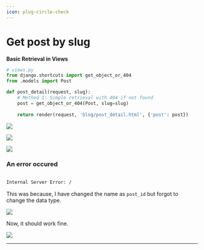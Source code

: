```yaml
---
icon: plug-circle-check
---
```


# Get post by slug

**Basic Retrieval in Views**

```python
# views.py
from django.shortcuts import get_object_or_404
from .models import Post

def post_detail(request, slug):
    # Method 1: Simple retrieval with 404 if not found
    post = get_object_or_404(Post, slug=slug)
    
    return render(request, 'blog/post_detail.html', {'post': post})
```

![](https://i.imgur.com/LK6u1G8.png)

![](https://i.imgur.com/beJI6a6.png)

![](https://i.imgur.com/0k8obAM.png)

### An error occured

```bash

Internal Server Error: /
```

This was because, I have changed the name as `post_id` but forgot to change the data type.

![](https://i.imgur.com/eiSfnKx.png)

Now, it should work fine.

![](https://i.imgur.com/NHnGgdk.jpeg)

***
